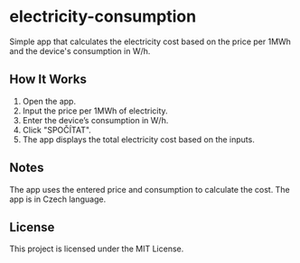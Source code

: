 # electricity-consumption
Simple app that calculates the electricity cost based on the price per 1MWh and the device's consumption in W/h.

## How It Works
1. Open the app.
2. Input the price per 1MWh of electricity.
3. Enter the device’s consumption in W/h.
4. Click "SPOČÍTAT".
5. The app displays the total electricity cost based on the inputs.

## Notes
The app uses the entered price and consumption to calculate the cost.
The app is in Czech language.

## License
This project is licensed under the MIT License.

